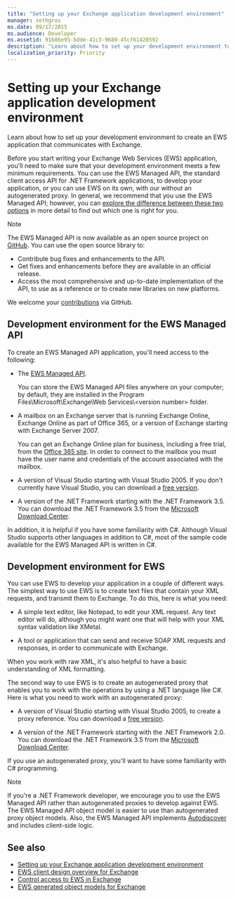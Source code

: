 ```yaml
---
title: "Setting up your Exchange application development environment"
manager: sethgros
ms.date: 09/17/2015
ms.audience: Developer
ms.assetid: 91b86e93-bdde-41c3-9680-45cf61420592
description: "Learn about how to set up your development environment to create an EWS application that communicates with Exchange."
localization_priority: Priority
---
```


# Setting up your Exchange application development environment

Learn about how to set up your development environment to create an EWS application that communicates with Exchange.
  
Before you start writing your Exchange Web Services (EWS) application, you'll need to make sure that your development environment meets a few minimum requirements. You can use the EWS Managed API, the standard client access API for .NET Framework applications, to develop your application, or you can use EWS on its own, with our without an autogenerated proxy. In general, we recommend that you use the EWS Managed API; however, you can [explore the difference between these two options](ews-client-design-overview-for-exchange.md) in more detail to find out which one is right for you. 
  
> [!NOTE]
> The EWS Managed API is now available as an open source project on [GitHub](https://github.com/officedev/ews-managed-api). You can use the open source library to: 
> - Contribute bug fixes and enhancements to the API. 
> - Get fixes and enhancements before they are available in an official release. 
> - Access the most comprehensive and up-to-date implementation of the API, to use as a reference or to create new libraries on new platforms.
> 
>  We welcome your [contributions](https://github.com/OfficeDev/ews-managed-api/blob/master/CONTRIBUTING.md) via GitHub. 
  
## Development environment for the EWS Managed API
<a name="bk_EWSMA"> </a>

To create an EWS Managed API application, you'll need access to the following:
  
- The [EWS Managed API](https://aka.ms/ews-managed-api-readme). 
    
    You can store the EWS Managed API files anywhere on your computer; by default, they are installed in the Program Files\Microsoft\Exchange\Web Services\\<version number\> folder.
    
- A mailbox on an Exchange server that is running Exchange Online, Exchange Online as part of Office 365, or a version of Exchange starting with Exchange Server 2007. 
    
    You can get an Exchange Online plan for business, including a free trial, from the [Office 365 site](https://office.microsoft.com/business/compare-office-365-for-business-plans-FX102918419.aspx#fbid=1tsGNIE7e3a). In order to connect to the mailbox you must have the user name and credentials of the account associated with the mailbox.

    
- A version of Visual Studio starting with Visual Studio 2005. If you don't currently have Visual Studio, you can download a [free version](https://visualstudio.microsoft.com/).
    
- A version of the .NET Framework starting with the .NET Framework 3.5. You can download the .NET Framework 3.5 from the [Microsoft Download Center](https://go.microsoft.com/fwlink/?LinkId=191777).
    
In addition, it is helpful if you have some familiarity with C#. Although Visual Studio supports other languages in addition to C#, most of the sample code available for the EWS Managed API is written in C#.
  
## Development environment for EWS
<a name="bk_EWS"> </a>

You can use EWS to develop your application in a couple of different ways. The simplest way to use EWS is to create text files that contain your XML requests, and transmit them to Exchange. To do this, here is what you need: 
  
- A simple text editor, like Notepad, to edit your XML request. Any text editor will do, although you might want one that will help with your XML syntax validation like XMetal.
    
- A tool or application that can send and receive SOAP XML requests and responses, in order to communicate with Exchange.
    
When you work with raw XML, it's also helpful to have a basic understanding of XML formatting.
  
The second way to use EWS is to create an autogenerated proxy that enables you to work with the operations by using a .NET language like C#. Here is what you need to work with an autogenerated proxy:
  
- A version of Visual Studio starting with Visual Studio 2005, to create a proxy reference. You can download a [free version](https://visualstudio.microsoft.com/).
    
- A version of the .NET Framework starting with the .NET Framework 2.0. You can download the .NET Framework 3.5 from the [Microsoft Download Center](https://go.microsoft.com/fwlink/?LinkId=191777).
    
If you use an autogenerated proxy, you'll want to have some familiarity with C# programming.
  
> [!NOTE]
> If you're a .NET Framework developer, we encourage you to use the EWS Managed API rather than autogenerated proxies to develop against EWS. The EWS Managed API object model is easier to use than autogenerated proxy object models. Also, the EWS Managed API implements [Autodiscover](autodiscover-for-exchange.md) and includes client-side logic. 
  
## See also

- [Setting up your Exchange application development environment](setting-up-your-exchange-application-development-environment.md)   
- [EWS client design overview for Exchange](ews-client-design-overview-for-exchange.md)  
- [Control access to EWS in Exchange](how-to-control-access-to-ews-in-exchange.md)  
- [EWS generated object models for Exchange](https://msdn.microsoft.com/library/jj190899)
    